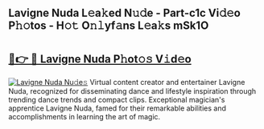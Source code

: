 ## Lavigne Nuda L𝚎a𝚔ed N𝚞𝚍e - Part-c1c Vi𝚍𝚎o P𝚑𝚘tos - H𝚘𝚝 O𝚗𝚕yf𝚊ns L𝚎a𝚔s mSk1O

# <h2><a href="http://kf23y0i.oniu.top/?m=Lavigne+Nuda">🔗👉 🔴 Lavigne Nuda P𝚑ot𝚘𝚜 V𝚒d𝚎o</a></h2>

[![Lavigne Nuda Nu𝚍e𝚜](https://i.imgur.com/0qMVB7G.gif)](http://kf23y0i.oniu.top/?m=Lavigne+Nuda)
Virtual content creator and entertainer Lavigne Nuda, recognized for disseminating dance and lifestyle inspiration through trending dance trends and compact clips. Exceptional magician's apprentice Lavigne Nuda, famed for their remarkable abilities and accomplishments in learning the art of magic.  
